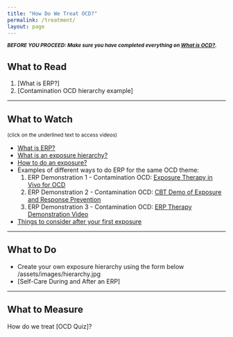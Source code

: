 ```yaml
---
title: "How Do We Treat OCD?"
permalink: /treatment/
layout: page
---
```

<sup>***BEFORE YOU PROCEED: Make sure you have completed everything on <ins>[What is OCD?](https://nader938.github.io/ocd)</ins>.***</sup>

## What to Read
1. [What is ERP?]
2. [Contamination OCD hierarchy example]

- - - -

## What to Watch
<sup>(click on the underlined text to access videos)</sup>
- <ins>[What is ERP?](https://drive.google.com/file/d/1VTmS21W-boVxaUyAoNr0EL7MXNmZJYYv/view?usp=sharing)</ins>
- <ins>[What is an exposure hierarchy?](https://drive.google.com/file/d/18gBz0wzQHCwIAsiW7B0Uck3qzrzwNiZm/view?usp=sharing)</ins>
- <ins>[How to do an exposure?](https://drive.google.com/file/d/1xpb8gNW_1hRmlGI9ZFzmejJctB3iuCnk/view?usp=sharing)</ins>
- Examples of different ways to do ERP for the same OCD theme:
  1. ERP Demonstration 1 - Contamination OCD: <ins>[Exposure Therapy in Vivo for OCD](https://youtu.be/yss0L517rpY)</ins>
  2. ERP Demonstration 2 - Contamination OCD: <ins>[CBT Demo of Exposure and Response Prevention](https://youtu.be/hAvkumT_Vzw)</ins>
  3. ERP Demonstration 3 - Contamination OCD: <ins>[ERP Therapy Demonstration Video](https://youtu.be/wvodgCQ5F-0)</ins>
- <ins>[Things to consider after your first exposure](https://drive.google.com/file/d/1RbeR43ieIbUx1Fid1KsHT6FIqyTBk2Ve/view?usp=sharing)</ins>

- - - -

## What to Do
- Create your own exposure hierarchy using the form below
<br/>/assets/images/hierarchy.jpg
- [Self-Care During and After an ERP]

- - - -

## What to Measure
How do we treat [OCD Quiz]?
